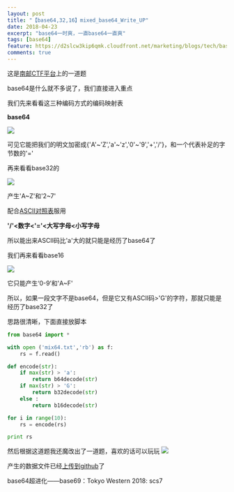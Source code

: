 ```yaml
---
layout: post
title: "【base64,32,16】mixed_base64_Write_UP"
date: 2018-04-23
excerpt: "base64一时爽，一直base64一直爽"
tags: [base64]
feature: https://d2slcw3kip6qmk.cloudfront.net/marketing/blogs/tech/base64-header@2x.png
comments: true
---
```

这是[南邮CTF平台](http://ctf.nuptzj.cn/)上的一道题

base64是什么就不多说了，我们直接进入重点

我们先来看看这三种编码方式的编码映射表

**base64**

![](https://s3.amazonaws.com/stackabuse/media/decimal-to-base64-table.png)

可见它能把我们的明文加密成{'A'~'Z','a'~'z','0'~'9','+','/'}，和一个代表补足的字节数的'='

再来看看base32的

![](http://chuantu.biz/t6/296/1524706899x-1566660859.png)

产生'A~Z'和'2~7'

配合[ASCII对照表](http://tool.oschina.net/commons?type=4)服用

**'/'<数字<'='<大写字母<小写字母**

所以能出来ASCII码比'a'大的就只能是经历了base64了

我们再来看看base16

![](http://s5.51cto.com/wyfs02/M00/76/CE/wKioL1ZdBoyS1GfDAAAPj7Mgg7E532.png)

它只能产生‘0-9’和'A~F'

所以，如果一段文字不是base64，但是它又有ASCII码>'G'的字符，那就只能是经历了base32了

思路很清晰，下面直接放脚本

```py
from base64 import *

with open ('mix64.txt','rb') as f:
    rs = f.read()

def encode(str):
    if max(str) > 'a':
        return b64decode(str)
    if max(str) > 'G':
        return b32decode(str)
    else :
        return b16decode(str)

for i in range(10):
    rs = encode(rs)

print rs 

```

然后根据这道题我还魔改出了一道题，喜欢的话可以玩玩
![](http://chuantu.biz/t6/296/1524708206x-1566661211.png)

产生的数据文件已经[上传到github](https://github.com/RhythmMark/RhythmMark.github.io/blob/master/makings/result.txt)了


base64超进化——base69：Tokyo Western 2018: scs7
